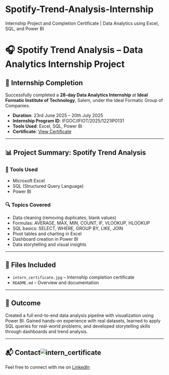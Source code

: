 # Spotify-Trend-Analysis-Internship
Internship Project and Completion Certificate | Data Analytics using Excel, SQL, and Power BI

# 🎧 Spotify Trend Analysis – Data Analytics Internship Project

## 📜 Internship Completion

Successfully completed a **28-day Data Analytics Internship** at **Ideal Formatic Institute of Technology**, Salem, under the Ideal Formatic Group of Companies.

- **Duration**: 23rd June 2025 – 20th July 2025
- **Internship Program ID**: IFGOC/IFIOT/2025/1221IP0131
- **Tools Used**: Excel, SQL, Power BI
- **Certificate**: [View Certificate](intern_certificate.jpg) 

---

## 📊 Project Summary: Spotify Trend Analysis

### 🔧 Tools Used
- Microsoft Excel
- SQL (Structured Query Language)
- Power BI

### 🔍 Topics Covered
- Data cleaning (removing duplicates, blank values)
- Formulas: AVERAGE, MAX, MIN, COUNT, IF, VLOOKUP, HLOOKUP
- SQL basics: SELECT, WHERE, GROUP BY, LIKE, JOIN
- Pivot tables and charting in Excel
- Dashboard creation in Power BI
- Data storytelling and visual insights
---

## 📁 Files Included

- `intern_certificate.jpg` – Internship completion certificate    
- `README.md` – Overview and documentation

---

## 🏁 Outcome

Created a full end-to-end data analysis pipeline with visualization using Power BI. Gained hands-on experience with real datasets, learned to apply SQL queries for real-world problems, and developed storytelling skills through dashboards and trend analysis.

---

## 📬 Contact![intern_certificate](https://github.com/user-attachments/assets/e65d5dca-6bbf-4aa1-be7a-ce8124f98b20)


Feel free to connect with me on [LinkedIn](https://www.linkedin.com/in/dharani-chinraj)

